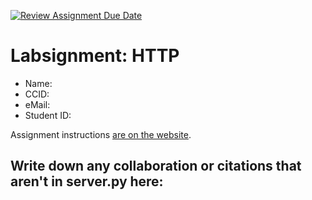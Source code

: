 [![Review Assignment Due Date](https://classroom.github.com/assets/deadline-readme-button-22041afd0340ce965d47ae6ef1cefeee28c7c493a6346c4f15d667ab976d596c.svg)](https://classroom.github.com/a/Ikn5ZR5d)
# Labsignment: HTTP

* Name:
* CCID: 
* eMail:
* Student ID:

Assignment instructions [are on the website](https://uofa-cmput404.github.io/labsignments/http.html).

## Write down any collaboration or citations that aren't in server.py here:

